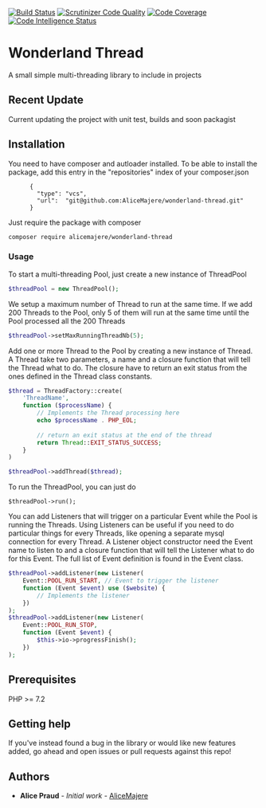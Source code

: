 [![Build Status](https://travis-ci.org/AliceMajere/wonderland-thread.svg?branch=master)](https://travis-ci.org/AliceMajere/wonderland-thread) [![Scrutinizer Code Quality](https://scrutinizer-ci.com/g/AliceMajere/wonderland-thread/badges/quality-score.png?b=master)](https://scrutinizer-ci.com/g/AliceMajere/wonderland-thread/?branch=master) [![Code Coverage](https://scrutinizer-ci.com/g/AliceMajere/wonderland-thread/badges/coverage.png?b=master)](https://scrutinizer-ci.com/g/AliceMajere/wonderland-thread/?branch=master) [![Code Intelligence Status](https://scrutinizer-ci.com/g/AliceMajere/wonderland-thread/badges/code-intelligence.svg?b=master)](https://scrutinizer-ci.com/code-intelligence)

# Wonderland Thread

A small simple multi-threading library to include in projects

## Recent Update

Current updating the project with unit test, builds and soon packagist

## Installation

You need to have composer and autloader installed. To be able to install the package, add this entry 
in the "repositories" index of your composer.json 

```
      {
        "type": "vcs",
        "url":  "git@github.com:AliceMajere/wonderland-thread.git"
      }
```

Just require the package with composer
```
composer require alicemajere/wonderland-thread
```

### Usage

To start a multi-threading Pool, just create a new instance of ThreadPool
``` php
$threadPool = new ThreadPool(); 
```

We setup a maximum number of Thread to run at the same time. If we add 200 Threads to the Pool, only 5
of them will run at the same time until the Pool processed all the 200 Threads
``` php
$threadPool->setMaxRunningThreadNb(5);
```

Add one or more Thread to the Pool by creating a new instance of Thread. A Thread take two parameters,
a name and a closure function that will tell the Thread what to do. The closure have to return
an exit status from the ones defined in the Thread class constants.
``` php
$thread = ThreadFactory::create(
    'ThreadName',
    function ($processName) {
        // Implements the Thread processing here
        echo $processName . PHP_EOL;
        
        // return an exit status at the end of the thread
        return Thread::EXIT_STATUS_SUCCESS;
    }
)

$threadPool->addThread($thread);
```

To run the ThreadPool, you can just do 
```
$threadPool->run();
```

You can add Listeners that will trigger on a particular Event while the Pool is running the Threads.
Using Listeners can be useful if you need to do particular things for every Threads, like opening
a separate mysql connection for every Thread. A Listener object constructor need the Event name to 
listen to and a closure function that will tell the Listener what to do for this Event. The full list 
of Event definition is found in the 
Event class.

``` php
$threadPool->addListener(new Listener(
    Event::POOL_RUN_START, // Event to trigger the listener
    function (Event $event) use ($website) {
        // Implements the listener
    })
);
$threadPool->addListener(new Listener(
    Event::POOL_RUN_STOP,
    function (Event $event) {
        $this->io->progressFinish();
    })
);
```

## Prerequisites

PHP >= 7.2

## Getting help

If you've instead found a bug in the library or would like new features added, go ahead and open issues or pull requests against this repo!

## Authors

* **Alice Praud** - *Initial work* - [AliceMajere](https://github.com/AliceMajere/wonderland-thread/)
